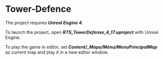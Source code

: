 # Tower-Defence

The project requires ***Unreal Engine 4***.

To launch the project, open ***RTS_TowerDefense_4_17.uproject*** with Unreal Engine.

To play the game in editor, set ***Content/_Maps/Menu/MenuPrincipalMap*** as current map and play it in a new editor window.
